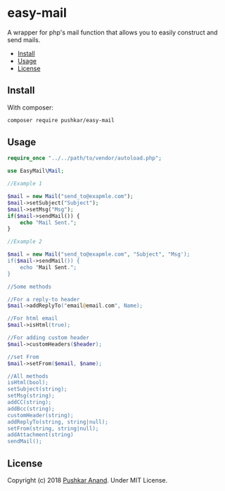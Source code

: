# easy-mail

A wrapper for php's mail function that allows you to easily construct and send mails.

- [Install](#install)
- [Usage](#usage)
- [License](#license)

## Install

With composer:
```bash
composer require pushkar/easy-mail
```

## Usage

```php
require_once "../../path/to/vendor/autoload.php";

use EasyMail\Mail;

//Example 1

$mail = new Mail("send_to@exapmle.com");
$mail->setSubject("Subject");
$mail->setMsg("Msg");
if($mail->sendMail()) {
    echo "Mail Sent.";
}

//Example 2

$mail = new Mail("send_to@exapmle.com", "Subject", "Msg');
if($mail->sendMail()) {
    echo "Mail Sent.";
}

//Some methods

//For a reply-to header
$mail->addReplyTo("email@email.com", Name);

//For html email
$mail->isHtml(true);

//For adding custom header
$mail->customHeaders($header);

//set From
$mail->setFrom($email, $name);

//All methods
isHtml(bool);
setSubject(string);
setMsg(string);
addCC(string);
addBcc(string);
customHeader(string);
addReplyTo(string, string|null);
setFrom(string, string|null);
addAttachment(string)
sendMail();

```

## License

Copyright (c) 2018 [Pushkar Anand](https://pushkaranand.me/). Under MIT License.
